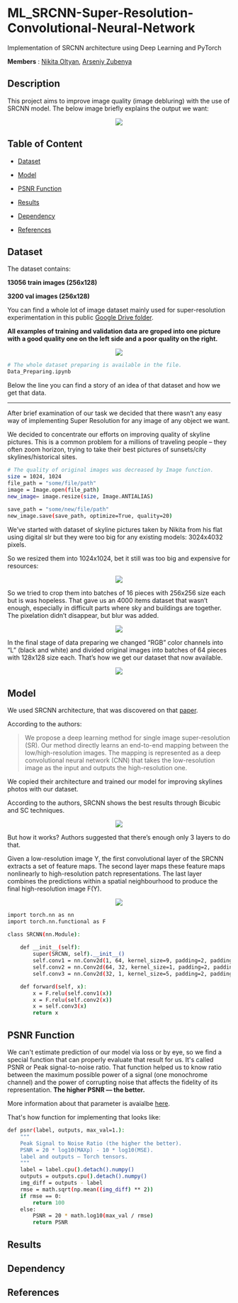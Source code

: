 # ML_SRCNN-Super-Resolution-Convolutional-Neural-Network
Implementation of SRCNN architecture using Deep Learning and PyTorch

**Members** : <a href="https://github.com/nikitaoltyan">Nikita Oltyan</a>, <a href="https://github.com/arseniyzu">Arseniy Zubenya</a>

## Description

This project aims to improve image quality (image debluring) with the use of SRCNN model. The below image briefly explains the output we want:

<p align="center">
<img src="./assets/output_example.JPG">
</p>


## Table of Content

* [Dataset](#dataset)

* [Model](#model)

* [PSNR Function](#psnr_function)

* [Results](#results)

* [Dependency](#dependency)

* [References](#references)


## Dataset <a name="dataset"></a>

The dataset contains:

**13056 train images (256x128)**

**3200 val images (256x128)**

You can find a whole lot of image dataset mainly used for super-resolution experimentation in this public <a href="https://drive.google.com/file/d/1QI3MvHTxFzwZfF1xdgJv0EJqB91yAzMG/view?usp=sharing">Google Drive folder</a>.

**All examples of training and validation data are groped into one picture with a good quality one on the left side and a poor quality on the right.**

<p align="center">
<img src="./assets/train_example.JPG">
</p>

```sh
# The whole dataset preparing is available in the file.
Data_Preparing.ipynb
```

Below the line you can find a story of an idea of that dataset and how we get that data.

---

After brief examination of our task we decided that there wasn’t any easy way of implementing Super Resolution for any image of any object we want.

We decided to concentrate our efforts on improving quality of skyline pictures. This is a common problem for a millions of traveling people – they often zoom horizon, trying to take their best pictures of sunsets/city skylines/historical sites.

```sh
# The quality of original images was decreased by Image function.
size = 1024, 1024
file_path = "some/file/path"
image = Image.open(file_path)
new_image= image.resize(size, Image.ANTIALIAS)
    
save_path = "some/new/file/path"
new_image.save(save_path, optimize=True, quality=20)
```

We’ve started with dataset of skyline pictures taken by Nikita from his flat using digital slr but they were too big for any existing models: 3024x4032 pixels.

So we resized them into 1024x1024, bet it still was too big and expensive for resources:

<p align="center">
<img src="./assets/original_image_example.JPG">
</p>

So we tried to crop them into batches of 16 pieces with 256x256 size each but is was hopeless. That gave us an 4000 items dataset that wasn’t enough, especially in difficult parts where sky and buildings are together. The pixelation didn’t disappear, but blur was added.

<p align="center">
<img src="./assets/wrong_working_example.jpg">
</p>

In the final stage of data preparing we changed “RGB” color channels into “L” (black and white) and divided original images into batches of 64 pieces with 128x128 size each. That’s how we get our dataset that now available.

<p align="center">
<img src="./assets/test_images_stack.png">
</p>

## Model <a name="model"></a>

We used SRCNN architecture, that was discovered on that <a href="https://personal.ie.cuhk.edu.hk/~ccloy/files/eccv_2014_deepresolution.pdf">paper</a>.

According to the authors:

> We propose a deep learning method for single image super-resolution (SR).
> Our method directly learns an end-to-end mapping between the low/high-resolution images.
> The mapping is represented as a deep convolutional neural network (CNN)
> that takes the low-resolution image as the input and outputs the high-resolution one. 

We copied their architecture and trained our model for improving skylines photos with our dataset.

According to the authors, SRCNN shows the best results through Bicubic and SC techniques.

<p align="center">
<img src="./assets/SRCNN_example.png">
</p>

But how it works? Authors suggested that there’s enough only 3 layers to do that.

Given a low-resolution image Y, the first convolutional layer of the SRCNN extracts a set of feature maps. The second layer maps these feature maps nonlinearly to high-resolution patch representations. The last layer combines the predictions within a spatial neighbourhood to produce the final high-resolution image F(Y).

<p align="center">
<img src="./assets/SRCNN_example_2.png">
</p>

```sh
import torch.nn as nn
import torch.nn.functional as F

class SRCNN(nn.Module):
  
    def __init__(self):
        super(SRCNN, self).__init__()
        self.conv1 = nn.Conv2d(1, 64, kernel_size=9, padding=2, padding_mode='replicate')
        self.conv2 = nn.Conv2d(64, 32, kernel_size=1, padding=2, padding_mode='replicate')
        self.conv3 = nn.Conv2d(32, 1, kernel_size=5, padding=2, padding_mode='replicate')

    def forward(self, x):
        x = F.relu(self.conv1(x))
        x = F.relu(self.conv2(x))
        x = self.conv3(x)
        return x
```


## PSNR Function <a name="psnr_function"></a>

We can't estimate prediction of our model via loss or by eye, so we find a special function that can properly evaluate that result for us. It's called PSNR or Peak signal-to-noise ratio. That function helped us to know ratio between the maximum possible power of a signal (one monochrome channel) and the power of corrupting noise that affects the fidelity of its representation. **The higher PSNR –– the better.**

More information about that parameter is avaialbe <a href="https://en.wikipedia.org/wiki/Peak_signal-to-noise_ratio">here</a>.

That's how function for implementing that looks like:

```sh
def psnr(label, outputs, max_val=1.):
    """
    Peak Signal to Noise Ratio (the higher the better).
    PSNR = 20 * log10(MAXp) - 10 * log10(MSE).
    label and outputs – Torch tensors.
    """
    label = label.cpu().detach().numpy()
    outputs = outputs.cpu().detach().numpy()
    img_diff = outputs - label
    rmse = math.sqrt(np.mean((img_diff) ** 2))
    if rmse == 0:
        return 100
    else:
        PSNR = 20 * math.log10(max_val / rmse)
        return PSNR
```


## Results <a name="results"></a>

## Dependency <a name="dependency"></a>

## References <a name="references"></a>
